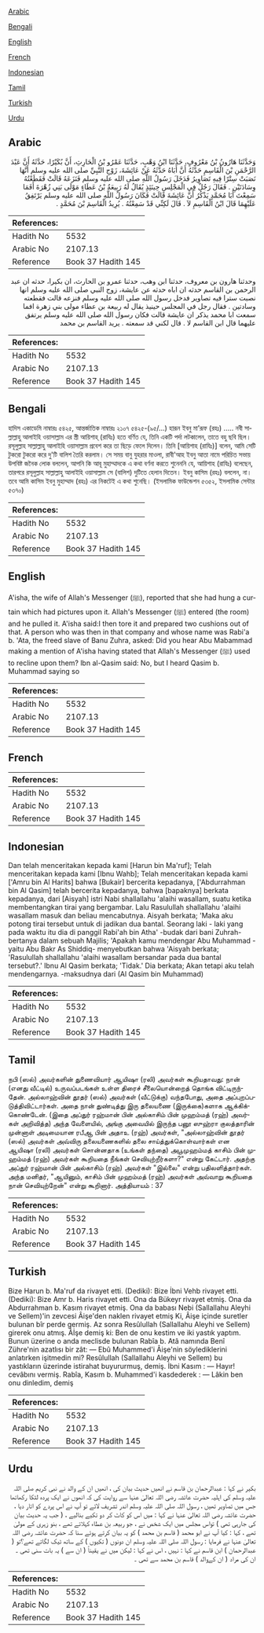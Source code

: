 [Arabic](#arabic)

[Bengali](#bengali)

[English](#english)

[French](#french)

[Indonesian](#indonesian)

[Tamil](#tamil)

[Turkish](#turkish)

[Urdu](#urdu)

## Arabic


<div dir="rtl" lang="ar" style={{fontSize:'larger',backgroundColor:'#f8f9fa',padding:20}}>
وَحَدَّثَنَا هَارُونُ بْنُ مَعْرُوفٍ، حَدَّثَنَا ابْنُ وَهْبٍ، حَدَّثَنَا عَمْرُو بْنُ الْحَارِثِ، أَنَّ بُكَيْرًا، حَدَّثَهُ أَنَّ عَبْدَ الرَّحْمَنِ بْنَ الْقَاسِمِ حَدَّثَهُ أَنَّ أَبَاهُ حَدَّثَهُ عَنْ عَائِشَةَ، زَوْجِ النَّبِيِّ صلى الله عليه وسلم أَنَّهَا نَصَبَتْ سِتْرًا فِيهِ تَصَاوِيرُ فَدَخَلَ رَسُولُ اللَّهِ صلى الله عليه وسلم فَنَزَعَهُ قَالَتْ فَقَطَعْتُهُ وِسَادَتَيْنِ ‏.‏ فَقَالَ رَجُلٌ فِي الْمَجْلِسِ حِينَئِذٍ يُقَالُ لَهُ رَبِيعَةُ بْنُ عَطَاءٍ مَوْلَى بَنِي زُهْرَةَ أَفَمَا سَمِعْتَ أَبَا مُحَمَّدٍ يَذْكُرُ أَنَّ عَائِشَةَ قَالَتْ فَكَانَ رَسُولُ اللَّهِ صلى الله عليه وسلم يَرْتَفِقُ عَلَيْهِمَا قَالَ ابْنُ الْقَاسِمِ لاَ ‏.‏ قَالَ لَكِنِّي قَدْ سَمِعْتُهُ ‏.‏ يُرِيدُ الْقَاسِمَ بْنَ مُحَمَّدٍ ‏.‏
</div>
<div style={{backgroundColor:'#f8f9fa',padding:20, marginBottom: 10}}><table> <thead> <tr> <th>References:</th> <th></th> </tr> </thead> <tbody><tr><td>Hadith No</td><td>5532</td></tr><tr><td>Arabic No</td><td>2107.13</td></tr><tr><td>Reference</td><td>Book 37 Hadith 145</td></tr></tbody></table></div>


<div dir="rtl" lang="ar" style={{fontSize:'larger',backgroundColor:'#f8f9fa',padding:20}}>
وحدثنا هارون بن معروف، حدثنا ابن وهب، حدثنا عمرو بن الحارث، ان بكيرا، حدثه ان عبد الرحمن بن القاسم حدثه ان اباه حدثه عن عايشة، زوج النبي صلى الله عليه وسلم انها نصبت سترا فيه تصاوير فدخل رسول الله صلى الله عليه وسلم فنزعه قالت فقطعته وسادتين . فقال رجل في المجلس حينيذ يقال له ربيعة بن عطاء مولى بني زهرة افما سمعت ابا محمد يذكر ان عايشة قالت فكان رسول الله صلى الله عليه وسلم يرتفق عليهما قال ابن القاسم لا . قال لكني قد سمعته . يريد القاسم بن محمد
</div>
<div style={{backgroundColor:'#f8f9fa',padding:20, marginBottom: 10}}><table> <thead> <tr> <th>References:</th> <th></th> </tr> </thead> <tbody><tr><td>Hadith No</td><td>5532</td></tr><tr><td>Arabic No</td><td>2107.13</td></tr><tr><td>Reference</td><td>Book 37 Hadith 145</td></tr></tbody></table></div>

## Bengali


<div dir="ltr" lang="bn" style={{fontSize:'larger',backgroundColor:'#f8f9fa',padding:20}}>
হাদিস একাডেমি নাম্বারঃ ৫৪২৫, আন্তর্জাতিক নাম্বারঃ ২১০৭ ৫৪২৫-(৯৫/...) হারূন ইবনু মা’রূফ (রহঃ) ..... নবী সাল্লাল্লাহু আলাইহি ওয়াসাল্লাম এর স্ত্রী আয়িশাহ্ (রাযিঃ) হতে বর্ণিত যে, তিনি একটি পর্দা লটকালেন, তাতে বহু ছবি ছিল। রসূলুল্লাহ সাল্লাল্লাহু আলাইহি ওয়াসাল্লাম প্রবেশ করে তা ছিড়ে ফেলে দিলেন। তিনি [আয়িশাহ (রাযিঃ)] বলেন, আমি সেটি টুকরো টুকরো করে দু'টি বালিশ তৈরি করলাম। সে সময় বানু যুহরার মাওলা, রাবী'আহ ইবনু আতা নামে পরিচিত সভায় উপবিষ্ট জনৈক লোক বললেন, আপনি কি আবূ মুহাম্মাদকে এ কথা বর্ণনা করতে শুনেননি যে, আয়িশাহ (রাযিঃ) বলেছেন, তারপরে রসূলুল্লাহ সাল্লাল্লাহু আলাইহি ওয়াসাল্লাম সে (বালিশ) দুটিতে হেলান দিতেন। ইবনু কাসিম (রহঃ) বললেন, না। তবে আমি কাসিম ইবনু মুহাম্মাদ (রহঃ) এর নিকটেই এ কথা শুনেছি। (ইসলামিক ফাউন্ডেশন ৫৩৫২, ইসলামিক সেন্টার ৫৩৭০)
</div>
<div style={{backgroundColor:'#f8f9fa',padding:20, marginBottom: 10}}><table> <thead> <tr> <th>References:</th> <th></th> </tr> </thead> <tbody><tr><td>Hadith No</td><td>5532</td></tr><tr><td>Arabic No</td><td>2107.13</td></tr><tr><td>Reference</td><td>Book 37 Hadith 145</td></tr></tbody></table></div>

## English


<div dir="ltr" lang="en" style={{fontSize:'larger',backgroundColor:'#f8f9fa',padding:20}}>
A'isha, the wife of Allah's Messenger (ﷺ), reported that she had hung a curtain which had pictures upon it. Allah's Messenger (ﷺ) entered (the room) and he pulled it. A'isha said:I then tore it and prepared two cushions out of that. A person who was then in that company and whose name was Rabi'a b. 'Ata, the freed slave of Banu Zuhra, asked: Did you hear Abu Mabammad making a mention of A'isha having stated that Allah's Messenger (ﷺ) used to recline upon them? lbn al-Qasim said: No, but I heard Qasim b. Muhammad saying so
</div>
<div style={{backgroundColor:'#f8f9fa',padding:20, marginBottom: 10}}><table> <thead> <tr> <th>References:</th> <th></th> </tr> </thead> <tbody><tr><td>Hadith No</td><td>5532</td></tr><tr><td>Arabic No</td><td>2107.13</td></tr><tr><td>Reference</td><td>Book 37 Hadith 145</td></tr></tbody></table></div>

## French


<div dir="ltr" lang="fr" style={{fontSize:'larger',backgroundColor:'#f8f9fa',padding:20}}>

</div>
<div style={{backgroundColor:'#f8f9fa',padding:20, marginBottom: 10}}><table> <thead> <tr> <th>References:</th> <th></th> </tr> </thead> <tbody><tr><td>Hadith No</td><td>5532</td></tr><tr><td>Arabic No</td><td>2107.13</td></tr><tr><td>Reference</td><td>Book 37 Hadith 145</td></tr></tbody></table></div>

## Indonesian


<div dir="ltr" lang="id" style={{fontSize:'larger',backgroundColor:'#f8f9fa',padding:20}}>
Dan telah menceritakan kepada kami [Harun bin Ma'ruf]; Telah menceritakan kepada kami [Ibnu Wahb]; Telah menceritakan kepada kami ['Amru bin Al Harits] bahwa [Bukair] bercerita kepadanya, ['Abdurrahman bin Al Qasim] telah bercerita kepadanya, bahwa [bapaknya] berkata kepadanya, dari [Aisyah] istri Nabi shallallahu 'alaihi wasallam, suatu ketika membentangkan tirai yang bergambar. Lalu Rasulullah shallallahu 'alaihi wasallam masuk dan beliau mencabutnya. Aisyah berkata; 'Maka aku potong tirai tersebut untuk di jadikan dua bantal. Seorang laki - laki yang pada waktu itu dia di panggil Rabi'ah bin Atha' -budak dari bani Zuhrah- bertanya dalam sebuah Majilis; 'Apakah kamu mendengar Abu Muhammad -yaitu Abu Bakr As Shiddiq- menyebutkan bahwa 'Aisyah berkata; 'Rasulullah shallallahu 'alaihi wasallam bersandar pada dua bantal tersebut?.' Ibnu Al Qasim berkata; 'Tidak.' Dia berkata; Akan tetapi aku telah mendengarnya. -maksudnya dari (Al Qasim bin Muhammad)
</div>
<div style={{backgroundColor:'#f8f9fa',padding:20, marginBottom: 10}}><table> <thead> <tr> <th>References:</th> <th></th> </tr> </thead> <tbody><tr><td>Hadith No</td><td>5532</td></tr><tr><td>Arabic No</td><td>2107.13</td></tr><tr><td>Reference</td><td>Book 37 Hadith 145</td></tr></tbody></table></div>

## Tamil


<div dir="ltr" lang="ta" style={{fontSize:'larger',backgroundColor:'#f8f9fa',padding:20}}>
நபி (ஸல்) அவர்களின் துணைவியார் ஆயிஷா (ரலி) அவர்கள் கூறியதாவது: நான் (எனது வீட்டில்) உருவப்படங்கள் உள்ள திரைச் சீலையொன்றைத் தொங்க விட்டிருந்தேன். அல்லாஹ்வின் தூதர் (ஸல்) அவர்கள் (வீட்டுக்கு) வந்தபோது, அதை அப்புறப்படுத்திவிட்டார்கள். அதை நான் துண்டித்து இரு தலையணை (இருக்கை)களாக ஆக்கிக்கொண்டேன். (இதை அப்துர் ரஹ்மான் பின் அல்காசிம் பின் முஹம்மத் (ரஹ்) அவர்கள் அறிவித்த) அந்த வேளையில், அங்கு அவையில் இருந்த பனூ ஸுஹ்ரா குலத்தாரின் முன்னாள் அடிமையான ரபீஆ பின் அதாஉ (ரஹ்) அவர்கள், "அல்லாஹ்வின் தூதர் (ஸல்) அவர்கள் அவ்விரு தலையணைகளில் தலை சாய்த்துக்கொள்வார்கள் என ஆயிஷா (ரலி) அவர்கள் சொன்னதாக (உங்கள் தந்தை) அபூமுஹம்மத் காசிம் பின் முஹம்மத் (ரஹ்) அவர்கள் கூறியதை நீங்கள் செவியுற்றீர்களா?" என்று கேட்டார். அதற்கு அப்துர் ரஹ்மான் பின் அல்காசிம் (ரஹ்) அவர்கள் "இல்லை" என்று பதிலளித்தார்கள். அந்த மனிதர், "ஆயினும், காசிம் பின் முஹம்மத் (ரஹ்) அவர்கள் அவ்வாறு கூறியதை நான் செவியுற்றேன்" என்று கூறினார். அத்தியாயம் : 37
</div>
<div style={{backgroundColor:'#f8f9fa',padding:20, marginBottom: 10}}><table> <thead> <tr> <th>References:</th> <th></th> </tr> </thead> <tbody><tr><td>Hadith No</td><td>5532</td></tr><tr><td>Arabic No</td><td>2107.13</td></tr><tr><td>Reference</td><td>Book 37 Hadith 145</td></tr></tbody></table></div>

## Turkish


<div dir="ltr" lang="tr" style={{fontSize:'larger',backgroundColor:'#f8f9fa',padding:20}}>
Bize Harun b. Ma'ruf da rivayet etti. (Dediki): Bize İbni Vehb rivayet etti. (Dediki): Bize Amr b. Haris rivayet etti. Ona da Bükeyr rivayet etmiş. Ona da Abdurrahman b. Kasım rivayet etmiş. Ona da babası Nebi (Sallallahu Aleyhi ve Sellem)'in zevcesi Âişe'den naklen rivayet etmiş Ki, Âişe içinde suretler bulunan bîr perde germiş. Az sonra Resûlullah (Sallallahu Aleyhi ve Sellem) girerek onu atmış. Âİşe demiş ki: Ben de onu kestim ve iki yastık yaptım. Bunun üzerine o anda meclisde bulunan Rabîa b. Atâ namında Benî Zühre'nin azatlısı bir zât: — Ebû Muhammed'i Âişe'nin söylediklerini anlatırken işitmedin mi? Resûlullah (Sallallahu Aleyhi ve Sellem) bu yastıkların üzerinde istirahat buyururmuş, demiş. İbni Kasım : — Hayır! cevâbını vermiş. Rabîa, Kasım b. Muhammed'i kasdederek : — Lâkin ben onu dinledim, demiş
</div>
<div style={{backgroundColor:'#f8f9fa',padding:20, marginBottom: 10}}><table> <thead> <tr> <th>References:</th> <th></th> </tr> </thead> <tbody><tr><td>Hadith No</td><td>5532</td></tr><tr><td>Arabic No</td><td>2107.13</td></tr><tr><td>Reference</td><td>Book 37 Hadith 145</td></tr></tbody></table></div>

## Urdu


<div dir="rtl" lang="ur" style={{fontSize:'larger',backgroundColor:'#f8f9fa',padding:20}}>
بکیر نے کہا : عبدالرحمان بن قاسم نے انھیں حدیث بیان کی ، انھیں ان کے والد نے نبی کریم صلی اللہ علیہ وسلم کی اہلیہ حضرت عائشہ رضی اللہ تعالیٰ عنہا سے روایت کی کہ انھوں نے ایک پردہ لٹکا رکھاتھا جس میں تصاویر تھیں ، رسول اللہ صلی اللہ علیہ وسلم اندر تشریف لائے تو آپ نے اس پردے کو اتار دیا ، حضرت عائشہ رضی اللہ تعالیٰ عنہا نے کہا : میں اس کو کاٹ کر دو تکیے بنالیے ، ( جب یہ حدیث بیان کی جارہی تھی ) تواس مجلس میں ایک شخص نے ، جو ربیعہ بن عطاء کہلاتے تھے ، بنو زہری کے مولیٰ تھے ، کہا : کیا آپ نے ابو محمد ( قاسم بن محمد ) کو یہ بیان کرتے ہوئے سنا کہ حضرت عائشہ رضی اللہ تعالیٰ عنہا نے فرمایا : رسول اللہ صلی اللہ علیہ وسلم ان دونوں ( تکیوں ) کے ساتھ ٹیک لگاتے تھے؟تو ( عبدالرحمان ) ابن قاسم نے کہا : نہیں ، اس نے کہا : لیکن میں نے یقیناً ( ان سے ) یہ بات سنی تھی ۔ ان کی مراد ( ان کےوالد ) قاسم بن محمد سے تھی ۔
</div>
<div style={{backgroundColor:'#f8f9fa',padding:20, marginBottom: 10}}><table> <thead> <tr> <th>References:</th> <th></th> </tr> </thead> <tbody><tr><td>Hadith No</td><td>5532</td></tr><tr><td>Arabic No</td><td>2107.13</td></tr><tr><td>Reference</td><td>Book 37 Hadith 145</td></tr></tbody></table></div>